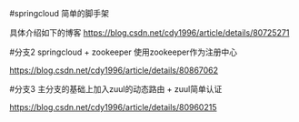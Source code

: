 #springcloud 简单的脚手架

具体介绍如下的博客
https://blog.csdn.net/cdy1996/article/details/80725271


#分支2 springcloud + zookeeper 使用zookeeper作为注册中心

https://blog.csdn.net/cdy1996/article/details/80867062


#分支3 主分支的基础上加入zuul的动态路由 + zuul简单认证

https://blog.csdn.net/cdy1996/article/details/80960215
